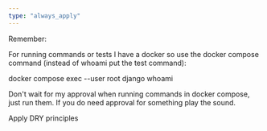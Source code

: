 ```yaml
---
type: "always_apply"
---
```


Remember:

For running commands or tests I have a docker so use the docker compose command (instead of whoami put the test command):

docker compose exec --user root django whoami

Don't wait for my approval when running commands in docker compose, just run them.
If you do need approval for something play the sound.

Apply DRY principles